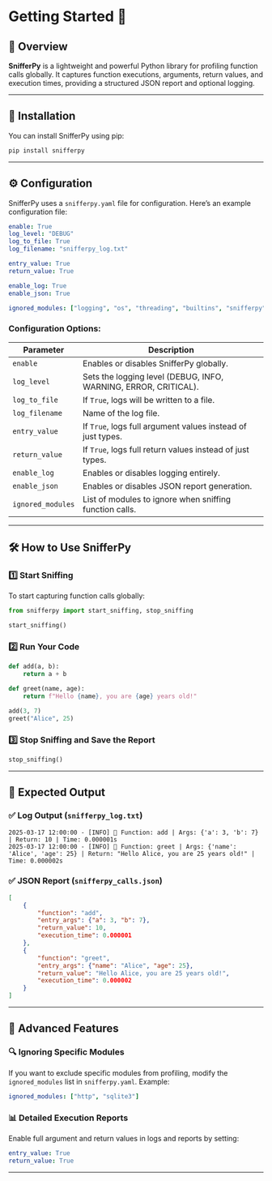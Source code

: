# Getting Started 🚀

## 📌 Overview
**SnifferPy** is a lightweight and powerful Python library for profiling function calls globally. It captures function executions, arguments, return values, and execution times, providing a structured JSON report and optional logging.

---

## 🚀 Installation
You can install SnifferPy using pip:
```bash
pip install snifferpy
```

---

## ⚙️ Configuration
SnifferPy uses a `snifferpy.yaml` file for configuration. Here’s an example configuration file:
```yaml
enable: True
log_level: "DEBUG"
log_to_file: True
log_filename: "snifferpy_log.txt"

entry_value: True
return_value: True

enable_log: True
enable_json: True

ignored_modules: ["logging", "os", "threading", "builtins", "snifferpy", "posixpath", "genericpath"]
```
### **Configuration Options:**
| Parameter        | Description |
|----------------|-------------|
| `enable` | Enables or disables SnifferPy globally. |
| `log_level` | Sets the logging level (DEBUG, INFO, WARNING, ERROR, CRITICAL). |
| `log_to_file` | If `True`, logs will be written to a file. |
| `log_filename` | Name of the log file. |
| `entry_value` | If `True`, logs full argument values instead of just types. |
| `return_value` | If `True`, logs full return values instead of just types. |
| `enable_log` | Enables or disables logging entirely. |
| `enable_json` | Enables or disables JSON report generation. |
| `ignored_modules` | List of modules to ignore when sniffing function calls. |

---

## 🛠️ How to Use SnifferPy
### **1️⃣ Start Sniffing**
To start capturing function calls globally:
```python
from snifferpy import start_sniffing, stop_sniffing

start_sniffing()
```
### **2️⃣ Run Your Code**
```python
def add(a, b):
    return a + b

def greet(name, age):
    return f"Hello {name}, you are {age} years old!"

add(3, 7)
greet("Alice", 25)
```
### **3️⃣ Stop Sniffing and Save the Report**
```python
stop_sniffing()
```
---

## 📜 Expected Output
### **✅ Log Output (`snifferpy_log.txt`)**
```
2025-03-17 12:00:00 - [INFO] 📌 Function: add | Args: {'a': 3, 'b': 7} | Return: 10 | Time: 0.000001s
2025-03-17 12:00:00 - [INFO] 📌 Function: greet | Args: {'name': 'Alice', 'age': 25} | Return: "Hello Alice, you are 25 years old!" | Time: 0.000002s
```

### **✅ JSON Report (`snifferpy_calls.json`)**
```json
[
    {
        "function": "add",
        "entry_args": {"a": 3, "b": 7},
        "return_value": 10,
        "execution_time": 0.000001
    },
    {
        "function": "greet",
        "entry_args": {"name": "Alice", "age": 25},
        "return_value": "Hello Alice, you are 25 years old!",
        "execution_time": 0.000002
    }
]
```

---

## 📌 Advanced Features
### **🔍 Ignoring Specific Modules**
If you want to exclude specific modules from profiling, modify the `ignored_modules` list in `snifferpy.yaml`. Example:
```yaml
ignored_modules: ["http", "sqlite3"]
```

### **📊 Detailed Execution Reports**
Enable full argument and return values in logs and reports by setting:
```yaml
entry_value: True
return_value: True
```

---